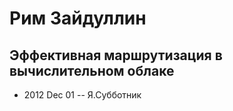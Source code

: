 # Рим Зайдуллин

## Эффективная маршрутизация в вычислительном облаке
- 2012 Dec 01 -- Я.Субботник    
